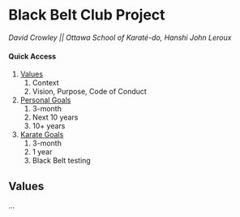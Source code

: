 <link rel="stylesheet" href="bbc-style.css">

<div id="title" class="page-title" markdown='1'>

# Black Belt Club Project

_David Crowley || Ottawa School of Karaté-do, Hanshi John Leroux_

</div>

<div class="tile-box">

<div id="menu" class="bbc-menu" markdown=1>

#### Quick Access

1. [Values](values.md)
   1. Context
   2. Vision, Purpose, Code of Conduct
2. [Personal Goals](personal.md)
   1. 3-month
   2. Next 10 years
   3. 10+ years
3. [Karate Goals](karate.md)
   1. 3-month
   2. 1 year
   3. Black Belt testing

</div>

<div id="content" class="bbc-content" markdown=1>

## Values

...


</div>

</div>
